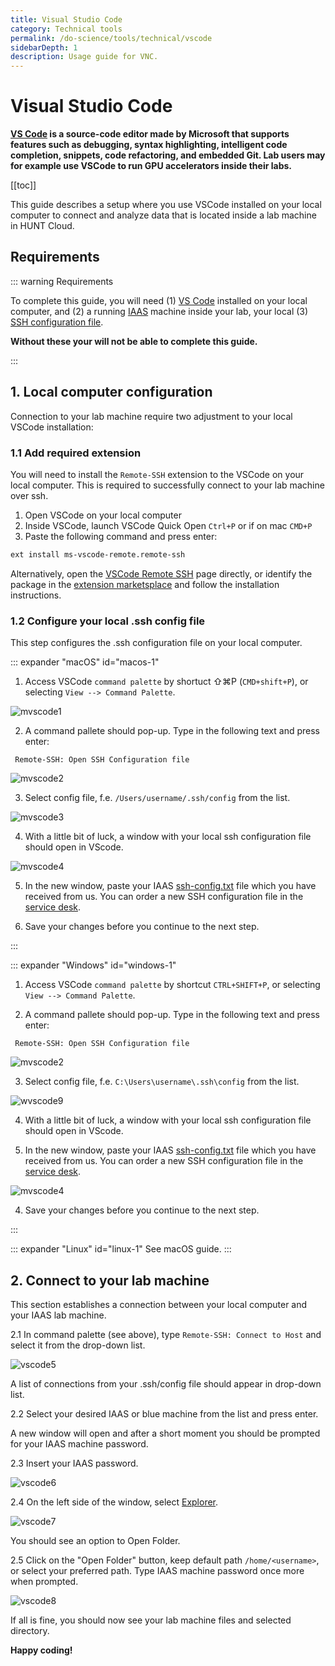 ```yaml
---
title: Visual Studio Code
category: Technical tools
permalink: /do-science/tools/technical/vscode
sidebarDepth: 1
description: Usage guide for VNC.
---
```


# Visual Studio Code

**[VS Code](https://code.visualstudio.com/) is a source-code editor made by Microsoft that supports features such as debugging, syntax highlighting, intelligent code completion, snippets, code refactoring, and embedded Git. Lab users may for example use VSCode to run GPU accelerators inside their labs.**

[[toc]]

This guide describes a setup where you use VSCode installed on your local computer to connect and analyze data that is located inside a lab machine in HUNT Cloud.

## Requirements

::: warning Requirements

To complete this guide, you will need (1) [VS Code](https://code.visualstudio.com/) installed on your local computer, and (2) a running [IAAS](/do-science/faq/compute/#what-is-an-IAAS-machine) machine inside your lab, your local (3) [SSH configuration file](/do-science/service-desk/#ssh-configuration). 

**Without these your will not be able to complete this guide.**

::: 



## 1. Local computer configuration

Connection to your lab machine require two adjustment to your local VSCode installation: 

### 1.1 Add required extension

You will need to install the `Remote-SSH` extension to the VSCode on your local computer. This is required to successfully connect to your lab machine over ssh.

1. Open VSCode on your local computer
2. Inside VSCode, launch VSCode Quick Open `Ctrl+P` or if on mac `CMD+P`
3. Paste the following command and press enter: 

```bash
ext install ms-vscode-remote.remote-ssh
```

Alternatively, open the [VSCode Remote SSH](https://marketplace.visualstudio.com/items?itemName=ms-vscode-remote.remote-ssh) page directly, or identify the package in the [extension marketsplace](https://code.visualstudio.com/docs/editor/extension-marketplace) and follow the installation instructions. 

### 1.2 Configure your local .ssh config file

This step configures the .ssh configuration file on your local computer.

::: expander "macOS" id="macos-1"

1. Access VSCode `command palette` by shortuct ⇧⌘P (`CMD+shift+P`), or selecting `View --> Command Palette`.

![mvscode1](./images/vscode1.png)

2. A command pallete should pop-up. Type in the following text and press enter:

```
 Remote-SSH: Open SSH Configuration file
```

![mvscode2](./images/vscode2.png)

3. Select config file, f.e. `/Users/username/.ssh/config` from the list.

![mvscode3](./images/vscode3.png)

4. With a little bit of luck, a window with your local ssh configuration file should open in VScode. 

![mvscode4](./images/vscode4.png)

5. In the new window, paste your IAAS [ssh-config.txt](/do-science/getting-started/configure-ssh/#_3-1-identify-required-info) file which you have received from us. You can order a new SSH configuration file in the [service desk](https://docs.hdc.ntnu.no/do-science/service-desk/#ssh-configuration).

4. Save your changes before you continue to the next step.

:::


::: expander "Windows" id="windows-1"

1. Access VSCode `command palette` by shortcut `CTRL+SHIFT+P`, or selecting `View --> Command Palette`.

2. A command pallete should pop-up. Type in the following text and press enter:

```
 Remote-SSH: Open SSH Configuration file
```

![mvscode2](./images/vscode2.png)

3. Select config file, f.e. `C:\Users\username\.ssh\config` from the list.

![wvscode9](./images/vscode9.png)

4. With a little bit of luck, a window with your local ssh configuration file should open in VScode. 

5. In the new window, paste your IAAS [ssh-config.txt](/do-science/getting-started/configure-ssh/#_3-1-identify-required-info) file which you have received from us. You can order a new SSH configuration file in the [service desk](https://docs.hdc.ntnu.no/do-science/service-desk/#ssh-configuration).

![mvscode4](./images/vscode4.png)

4. Save your changes before you continue to the next step.

:::


::: expander "Linux" id="linux-1"
See macOS guide.
:::


## 2. Connect to your lab machine

This section establishes a connection between your local computer and your IAAS lab machine.

2.1 In command palette (see above), type `Remote-SSH: Connect to Host` and select it from the drop-down list.

![vscode5](./images/vscode5.png)

A list of connections from your .ssh/config file should appear in drop-down list. 

2.2 Select your desired IAAS or blue machine from the list and press enter. 

A new window will open and after a short moment you should be prompted for your IAAS machine password.

2.3 Insert your IAAS password.

![vscode6](./images/vscode6.png)

2.4 On the left side of the window, select [Explorer](https://code.visualstudio.com/docs/getstarted/userinterface#_explorer). 

![vscode7](./images/vscode7.png)

You should see an option to Open Folder. 

2.5 Click on the "Open Folder" button, keep default path `/home/<username>`, or select your preferred path. Type IAAS machine password once more when prompted. 

![vscode8](./images/vscode8.png)

If all is fine, you should now see your lab machine files and selected directory. 

**Happy coding!**


